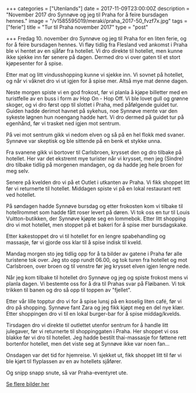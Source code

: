 +++
categories = ["Utenlands"]
date = 2017-11-09T23:00:00Z
description = "November 2017 dro Synnøve og jeg til Praha for å feire bursdagen hennes."
image = "/v1585595019/meraki/praha_2017-50_fvzf7x.jpg"
tags = ["ferie"]
title = "Tur til Praha november 2017"
type = "post"

+++
Fredag 10. november dro Synnøve og jeg til Praha for en liten ferie, og for å feire bursdagen hennes. Vi fløy tidlig fra Flesland ved ankomst i Praha ble vi hentet av en sjåfør fra hotellet. Vi dro direkte til hotellet, men kunne ikke sjekke inn før senere på dagen. Dermed dro vi over gaten til et stort kjøpesenter for å spise.

Etter mat og litt vindusshopping kunne vi sjekke inn. Vi sovnet på hotellet, og når vi våknet dro vi ut igjen for å spise mer. Altså mye mat denne dagen.

Neste morgen spiste vi en god frokost, før vi planla å kjøpe billetter med en turistfelle av en buss i form av Hop On - Hop Off. Vi ble lovet gull og grønne skoger, og vi dro først opp til slottet i Praha, med påfølgende guidet tur. Guiden hadde derimot havnet på sykehus, noe Synnøve mente var den sykeste løgnen hun noengang hadde hørt. Vi dro dermed på guidet tur på egenhånd, før vi trasket ned igjen mot sentrum.

På vei mot sentrum gikk vi nedom elven og så på en hel flokk med svaner. Synnøve var skeptisk og ble sittende på en benk et stykke unna.

Fra svanene gikk vi bortover til Carlsbroen, krysset den og dro tilbake på hotellet. Her var det ekstremt mye turister når vi krysset, men jeg (Sindre) dro tilbake tidlig på morgenen mandagen, og da hadde jeg hele broen for meg selv.

Senere på kvelden dro vi på et Outlet i utkanten av Praha. Vi fikk shoppet litt før vi returnerte til hotellet. Middagen spiste vi på en lokal restaurant rett ved hotellet.

På søndagen hadde Synnøve bursdag og etter frokosten kom vi tilbake til hotellrommet som hadde fått roser levert på døren. Vi tok oss en tur til Louis Vuitton-butikken, der Synnøve kjøpte seg en lommebok. Etter litt shopping dro vi mot hotellet, men stoppet på et bakeri for å spise mer bursdagskake.

Etter kakestoppet dro vi til hotellet for en lengre spabehandling og massasje, før vi gjorde oss klar til å spise indisk til kveld.

Mandag morgen sto jeg tidlig opp for å ta bilder av gatene i Praha før alle turistene tok over. Jeg sto opp rundt 06.00, og tok turen fra hotellet og mot Carlsbroen, over broen og til venstre før jeg krysset elven igjen lengre nede.

Når jeg kom tilbake til hotellet dro Synnøve og jeg og spiste frokost mens vi planla dagen. Vi bestemte oss for å dra til Prahas svar på Fløibanen. Vi tok trikken til banen og dro så opp til toppen av "fjellet".

Etter vår lille topptur dro vi for å spise lunsj på en koselig liten café, før vi dro på shopping. Synnøve fant Zara og jeg fikk kjøpt meg en del nye klær. Etter shoppingen dro vi til en lokal burger-bar for å spise middag/kvelds.

Tirsdagen dro vi direkte til outlettet utenfor sentrum for å handle litt julegaver, før vi returnerte til shoppinggaten i Praha. Her shoppet vi oss blakke før vi dro til hotellet. Jeg hadde bestilt thai-massasje for føttene rett bortenfor hotellet, men det viste seg at Synnøve ikke var noen fan...

Onsdagen var det tid for hjemreise. Vi sjekket ut, fikk shoppet litt til før vi ble kjørt til flyplassen av en av hotellets sjåfører.

Og snipp snapp snute, så var Praha-eventyret ute.

[Se flere bilder her](https://www.flickr.com/photos/136910559@N03/albums/72157689352459794)